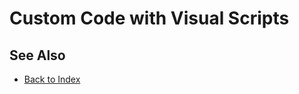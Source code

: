 # Custom Code with Visual Scripts

<!-- PAGE IS TODO -->

## See Also

* [Back to Index](../../index.md)
